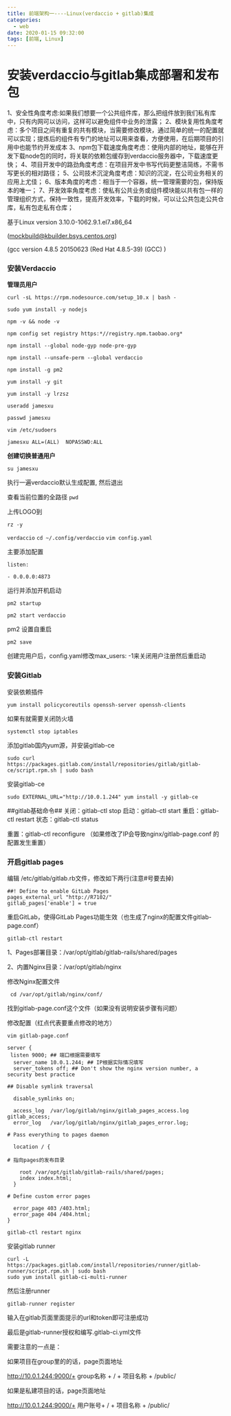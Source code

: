 ```yaml
---
title: 前端架构一----Linux(verdaccio + gitlab)集成 
categories:
  - web
date: 2020-01-15 09:32:00
tags: [前端, Linux]
---
```


# 安装verdaccio与gitlab集成部署和发布包

1、安全性角度考虑:如果我们想要一个公共组件库，那么把组件放到我们私有库中，只有内网可以访问，这样可以避免组件中业务的泄露；
2、模块复用性角度考虑：多个项目之间有重复的共有模块，当需要修改模块，通过简单的统一的配置就可以实现；提炼后的组件有专门的地址可以用来查看，方便使用，在后期项目的引用中也能节约开发成本
3、npm包下载速度角度考虑：使用内部的地址，能够在开发下载node包的同时，将关联的依赖包缓存到verdaccio服务器中，下载速度更快；
4、项目开发中的路劲角度考虑：在项目开发中书写代码更整洁简练，不需书写更长的相对路径；
5、公司技术沉淀角度考虑：知识的沉淀，在公司业务相关的应用上尤佳；
6、版本角度的考虑：相当于一个容器，统一管理需要的包，保持版本的唯一；
7、开发效率角度考虑：使私有公共业务或组件模块能以共有包一样的管理组织方式，保持一致性，提高开发效率，下载的时候，可以让公共包走公共仓库，私有包走私有仓库；

基于Linux version 3.10.0-1062.9.1.el7.x86_64 

(mockbuild@kbuilder.bsys.centos.org) 

(gcc version 4.8.5 20150623 (Red Hat 4.8.5-39) (GCC) )



### 安装Verdaccio

**管理员用户**

`curl -sL https://rpm.nodesource.com/setup_10.x | bash -`

`sudo yum install -y nodejs`

`npm -v && node -v` 

`npm config set registry https:*//registry.npm.taobao.org*`

`npm install --global node-gyp node-pre-gyp`

`npm install --unsafe-perm --global verdaccio`

`npm install -g pm2`

`yum install -y git`

`yum install -y lrzsz`

`useradd jamesxu`

`passwd jamesxu`

`vim /etc/sudoers`

`jamesxu ALL=(ALL)  NOPASSWD:ALL`

**创建切换普通用户**

 `su jamesxu`

执行一遍verdaccio默认生成配置, 然后退出

查看当前位置的全路径 `pwd`

上传LOGO到

`rz -y`      

`verdaccio`
`cd ~/.config/verdaccio`
`vim config.yaml`

主要添加配置

`listen:`

  `- 0.0.0.0:4873`

运行并添加开机启动

`pm2 startup`

`pm2 start verdaccio` 

pm2 设置自重启

`pm2 save`

创建完用户后，config.yaml修改max_users: -1来关闭用户注册然后重启动



### 安装Gitlab

安装依赖插件

`yum install policycoreutils openssh-server openssh-clients`

如果有就需要关闭防火墙

`systemctl stop iptables`

添加gitlab国内yum源，并安装gitlab-ce

`sudo curl https://packages.gitlab.com/install/repositories/gitlab/gitlab-ce/script.rpm.sh | sudo bash`

安装gitlab-ce

`sudo EXTERNAL_URL="http://10.0.1.244" yum install -y gitlab-ce`

##gitlab基础命令##
关闭：gitlab-ctl stop
启动：gitlab-ctl start
重启：gitlab-ctl restart
状态：gitlab-ctl status

重置：gitlab-ctl reconfigure （如果修改了IP会导致nginx/gitlab-page.conf 的配置发生重置）

### 开启gitlab pages

编辑 /etc/gitlab/gitlab.rb文件，修改如下两行(注意#号要去掉)

```
##! Define to enable GitLab Pages
pages_external_url "http://R7102/"
gitlab_pages['enable'] = true
```

重启GitLab，使得GitLab Pages功能生效（也生成了nginx的配置文件gitlab-page.conf）

`gitlab-ctl restart`

1、Pages部署目录：/var/opt/gitlab/gitlab-rails/shared/pages

2、内置Nginx目录：/var/opt/gitlab/nginx

修改Nginx配置文件

` cd /var/opt/gitlab/nginx/conf/`

找到gitlab-page.conf这个文件（如果没有说明安装步骤有问题）

修改配置（红点代表要重点修改的地方）

`vim gitlab-page.conf`

```
server {
​ listen 9000; ## 端口根据需要填写
  server_name 10.0.1.244; ## IP根据实际情况填写
  server_tokens off; ## Don't show the nginx version number, a security best practice

## Disable symlink traversal

  disable_symlinks on;

  access_log  /var/log/gitlab/nginx/gitlab_pages_access.log gitlab_access;
  error_log   /var/log/gitlab/nginx/gitlab_pages_error.log;

# Pass everything to pages daemon

  location / {

# 指向pages的发布目录

​    root /var/opt/gitlab/gitlab-rails/shared/pages;
​    index index.html;
  }

# Define custom error pages

  error_page 403 /403.html;
  error_page 404 /404.html;
}
```

`gitlab-ctl restart nginx`



安装gitlab runner

```linux
curl -L https://packages.gitlab.com/install/repositories/runner/gitlab-runner/script.rpm.sh | sudo bash
sudo yum install gitlab-ci-multi-runner
```

然后注册runner

`gitlab-runner register`

输入在gitlab页面里面提示的url和token即可注册成功

最后是gitlab-runner授权和编写.gitlab-ci.yml文件

需要注意的一点是：

如果项目在group里的的话，page页面地址

http://10.0.1.244:9000/+ group名称 + / + 项目名称 + /public/

如果是私建项目的话，page页面地址

http://10.0.1.244:9000/+ 用户账号+ / + 项目名称 + /public/

